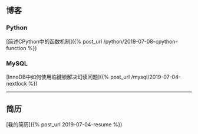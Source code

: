 ## 博客

### Python

[简述CPython中的函数机制]({% post_url /python/2019-07-08-cpython-function %})

### MySQL

[InnoDB中如何使用临键锁解决幻读问题]({% post_url /mysql/2019-07-04-nextlock %})

---

## 简历

[我的简历]({% post_url 2019-07-04-resume %})